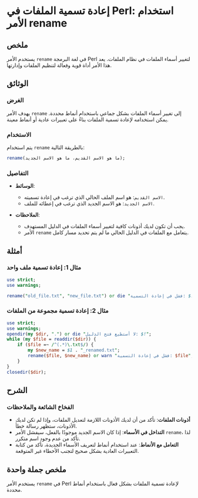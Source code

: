 <!--
Meta Description: # إعادة تسمية الملفات في Perl: استخدام الأمر rename ## ملخص يستخدم الأمر `rename` في لغة البرمجة Perl لتغيير أسماء الملفات في نظام الملفات. يعد هذا ال...
Meta Keywords: الملفات, rename, الأمر, إعادة, perl
-->

# إعادة تسمية الملفات في Perl: استخدام الأمر rename

## ملخص
يستخدم الأمر `rename` في لغة البرمجة Perl لتغيير أسماء الملفات في نظام الملفات. يعد هذا الأمر أداة قوية وفعالة لتنظيم الملفات وإدارتها.

## الوثائق
### الغرض
يهدف الأمر `rename` إلى تغيير أسماء الملفات بشكل جماعي باستخدام أنماط محددة. يمكن استخدامه لإعادة تسمية الملفات بناءً على تعبيرات عادية أو أنماط معينة.

### الاستخدام
يتم استخدام `rename` بالطريقة التالية:

```perl
rename(ما هو الاسم القديم، ما هو الاسم الجديد);
```

### التفاصيل
- **الوسائط**:
  - `الاسم القديم`: هو اسم الملف الحالي الذي ترغب في إعادة تسميته.
  - `الاسم الجديد`: هو الاسم الجديد الذي ترغب في إعطائه للملف.
  
- **الملاحظات**:
  - يجب أن تكون لديك أذونات كافية لتغيير أسماء الملفات في الدليل المستهدف.
  - الأمر `rename` يتعامل مع الملفات في الدليل الحالي ما لم يتم تحديد مسار كامل.

## أمثلة
### مثال 1: إعادة تسمية ملف واحد
```perl
use strict;
use warnings;

rename("old_file.txt", "new_file.txt") or die "فشل في إعادة التسمية: $!";
```

### مثال 2: إعادة تسمية مجموعة من الملفات
```perl
use strict;
use warnings;
opendir(my $dir, ".") or die "لا أستطيع فتح الدليل: $!";
while (my $file = readdir($dir)) {
    if ($file =~ /^(.*)\.txt$/) {
        my $new_name = $1 . "_renamed.txt";
        rename($file, $new_name) or warn "فشل في إعادة التسمية: $file";
    }
}
closedir($dir);
```

## الشرح
### الفخاخ الشائعة والملاحظات
- **أذونات الملفات**: تأكد من أن لديك الأذونات اللازمة لتعديل الملفات، وإذا لم تكن لديك الأذونات، ستظهر رسالة خطأ.
- **التداخل في الأسماء**: إذا كان الاسم الجديد موجودًا بالفعل، سيفشل الأمر `rename`، لذا تأكد من عدم وجود اسم متكرر.
- **التعامل مع الأنماط**: عند استخدام أنماط لتعريف الأسماء الجديدة، تأكد من كتابة التعبيرات العادية بشكل صحيح لتجنب الأخطاء غير المتوقعة.

## ملخص جملة واحدة
يستخدم الأمر `rename` في Perl لإعادة تسمية الملفات بشكل فعال باستخدام أنماط محددة.